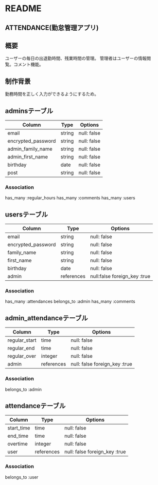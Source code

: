 # README

## ATTENDANCE(勤怠管理アプリ)

## 概要
ユーザーの毎日の出退勤時間、残業時間の管理。
管理者はユーザーの情報閲覧。コメント機能。

## 制作背景
勤務時間を正しく入力ができるようにするため。


## adminsテーブル
| Column           | Type   | Options     |
| ---------------- | ------ | ----------- |
| email            | string | null: false |
|encrypted_password| string | null: false |
| admin_family_name| string | null: false |
| admin_first_name | string | null: false |
| birthday         | date   | null: false |
| post             | string | null: false |

### Association
has_many :regular_hours
has_many :comments
has_many :users

## usersテーブル
| Column           | Type       | Options                     |
| ---------------- | ---------- | --------------------------- |
| email            | string     | null: false                 |
|encrypted_password| string     | null: false                 |
| family_name      | string     | null: false                 |
| first_name       | string     | null: false                 |
| birthday         | date       | null: false                 |
| admin            | references | null:false foreign_key :true|

### Association
has_many :attendances
belongs_to :admin
has_many :comments

## admin_attendanceテーブル
| Column         | Type       | Options                       |
| -------------- | ---------- | ----------------------------- |
| regular_start  | time       | null: false                   |
| regular_end    | time       | null: false                   |
| regular_over   | integer    | null: false
| admin          | references | null: false foreign_key :true |

### Association
belongs_to :admin

## attendanceテーブル
| Column        | Type       | Options                       |
| ------------- | ---------- | ----------------------------- |
| start_time    | time       | null: false                   |
| end_time      | time       | null: false                   |
| overtime      | integer    | null: false                   |
| user          | references | null: false foreign_key :true |

### Association
belongs_to :user